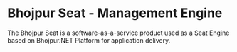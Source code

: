 # Bhojpur Seat - Management Engine
The Bhojpur Seat is a software-as-a-service product used as a Seat Engine based on Bhojpur.NET Platform for application delivery.
